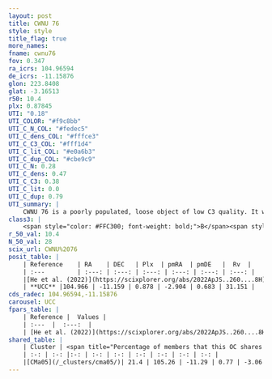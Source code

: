 ```yaml
---
layout: post
title: CWNU 76
style: style
title_flag: true
more_names: 
fname: cwnu76
fov: 0.347
ra_icrs: 104.96594
de_icrs: -11.15876
glon: 223.8408
glat: -3.16513
r50: 10.4
plx: 0.87845
UTI: "0.18"
UTI_COLOR: "#f9c8bb"
UTI_C_N_COL: "#fedec5"
UTI_C_dens_COL: "#fffce3"
UTI_C_C3_COL: "#fff1d4"
UTI_C_lit_COL: "#e0a6b3"
UTI_C_dup_COL: "#cbe9c9"
UTI_C_N: 0.28
UTI_C_dens: 0.47
UTI_C_C3: 0.38
UTI_C_lit: 0.0
UTI_C_dup: 0.79
UTI_summary: |
    CWNU 76 is a poorly populated, loose object of low C3 quality. It was recently reported in the literature.<br><br>This is very likely a unique object, which shares a small percentage of members with at least one previously reported entry.
class3: |
    <span style="color: #FFC300; font-weight: bold;">B</span><span style="color: red; font-weight: bold;">C</span>
r_50_val: 10.4
N_50_val: 28
scix_url: CWNU%2076
posit_table: |
    | Reference    | RA    | DEC   | Plx  | pmRA  | pmDE   |  Rv  |
    | :---         | :---: | :---: | :---: | :---: | :---: | :---: |
    |[He et al. (2022)](https://scixplorer.org/abs/2022ApJS..260....8H) | 104.988 | -11.118 | 0.9 | -2.96 | 0.64 | -- |
    | **UCC** |104.966 | -11.159 | 0.878 | -2.904 | 0.683 | 31.151 | 
cds_radec: 104.96594,-11.15876
carousel: UCC
fpars_table: |
    | Reference |  Values |
    | :---  |  :---:  |
    | [He et al. (2022)](https://scixplorer.org/abs/2022ApJS..260....8H) | `AG=1.35, m-M=10.45, logAge=7.1, Z=0.01` |
shared_table: |
    | Cluster | <span title="Percentage of members that this OC shares with the ones listed">%</span>   | RA   | DEC   | Plx   | pmRA  | pmDE  | Rv | UTI |
    | :-: | :-: |:-: | :-: | :-: | :-: | :-: | :-: | :-: |
    |[CMa05](/_clusters/cma05/)| 21.4 | 105.26 | -11.29 | 0.77 | -3.06 | 0.86 | 19.54 |0.07 |
---
```

